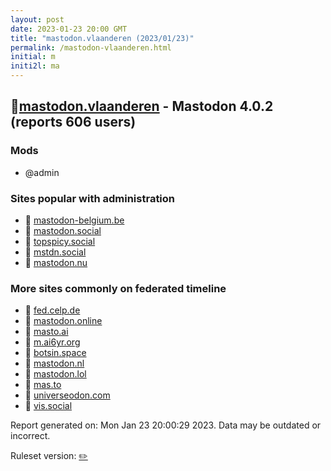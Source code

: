```yaml
---
layout: post
date: 2023-01-23 20:00 GMT
title: "mastodon.vlaanderen (2023/01/23)"
permalink: /mastodon-vlaanderen.html
initial: m
initi2l: ma
---
```


## 🐘[mastodon.vlaanderen](https://mastodon.vlaanderen) - Mastodon 4.0.2 (reports 606 users)

### Mods
 * @admin

### Sites popular with administration

* 🐘 [mastodon-belgium.be](/mastodon-belgium-be.html)
* 🐘 [mastodon.social](/mastodon-social.html)
* 🐘 [topspicy.social](/topspicy-social.html)
* 🐘 [mstdn.social](/mstdn-social.html)
* 🐘 [mastodon.nu](/mastodon-nu.html)

### More sites commonly on federated timeline

* 🐘 [fed.celp.de](/fed-celp-de.html)
* 🐘 [mastodon.online](/mastodon-online.html)
* 🐘 [masto.ai](/masto-ai.html)
* 🐘 [m.ai6yr.org](/m-ai6yr-org.html)
* 🐘 [botsin.space](/botsin-space.html)
* 🐘 [mastodon.nl](/mastodon-nl.html)
* 🐘 [mastodon.lol](/mastodon-lol.html)
* 🐘 [mas.to](/mas-to.html)
* 🐘 [universeodon.com](/universeodon-com.html)
* 🐘 [vis.social](/vis-social.html)

Report generated on: Mon Jan 23 20:00:29 2023. Data may be outdated or incorrect.

Ruleset version: [✏️](/version-pencil)
